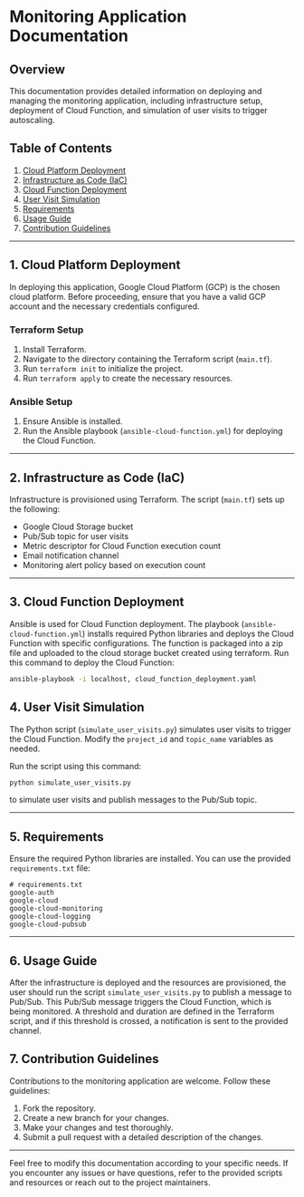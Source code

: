 # Monitoring Application Documentation

## Overview

This documentation provides detailed information on deploying and managing the monitoring application, including infrastructure setup, deployment of Cloud Function, and simulation of user visits to trigger autoscaling.

## Table of Contents

1. [Cloud Platform Deployment](#1-cloud-platform-deployment)
2. [Infrastructure as Code (IaC)](#2-infrastructure-as-code-iac)
3. [Cloud Function Deployment](#3-cloud-function-deployment)
4. [User Visit Simulation](#4-user-visit-simulation)
5. [Requirements](#5-requirements)
6. [Usage Guide](#6-usage-guide)
7. [Contribution Guidelines](#7-contribution-guidelines)

---

## 1. Cloud Platform Deployment

In deploying this application, Google Cloud Platform (GCP) is the chosen cloud platform. Before proceeding, ensure that you have a valid GCP account and the necessary credentials configured.

### Terraform Setup

1. Install Terraform.
2. Navigate to the directory containing the Terraform script (`main.tf`).
3. Run `terraform init` to initialize the project.
4. Run `terraform apply` to create the necessary resources.

### Ansible Setup

1. Ensure Ansible is installed.
2. Run the Ansible playbook (`ansible-cloud-function.yml`) for deploying the Cloud Function.

---

## 2. Infrastructure as Code (IaC)

Infrastructure is provisioned using Terraform. The script (`main.tf`) sets up the following:

- Google Cloud Storage bucket
- Pub/Sub topic for user visits
- Metric descriptor for Cloud Function execution count
- Email notification channel
- Monitoring alert policy based on execution count

---

## 3. Cloud Function Deployment

Ansible is used for Cloud Function deployment. The playbook (`ansible-cloud-function.yml`) installs required Python libraries and deploys the Cloud Function with specific configurations. The function is packaged into a zip file and uploaded to the cloud storage bucket created using terraform. Run this command to deploy the Cloud Function:

```bash
ansible-playbook -i localhost, cloud_function_deployment.yaml
```

## 4. User Visit Simulation

The Python script (`simulate_user_visits.py`) simulates user visits to trigger the Cloud Function. Modify the `project_id` and `topic_name` variables as needed.

Run the script using this command:

```bash
python simulate_user_visits.py
```

to simulate user visits and publish messages to the Pub/Sub topic.

---

## 5. Requirements

Ensure the required Python libraries are installed. You can use the provided `requirements.txt` file:

```plaintext
# requirements.txt
google-auth
google-cloud
google-cloud-monitoring
google-cloud-logging
google-cloud-pubsub
```

---

## 6. Usage Guide

After the infrastructure is deployed and the resources are provisioned, the user should run the script `simulate_user_visits.py` to publish a message to Pub/Sub. This Pub/Sub message triggers the Cloud Function, which is being monitored. A threshold and duration are defined in the Terraform script, and if this threshold is crossed, a notification is sent to the provided channel.

## 7. Contribution Guidelines

Contributions to the monitoring application are welcome. Follow these guidelines:

1. Fork the repository.
2. Create a new branch for your changes.
3. Make your changes and test thoroughly.
4. Submit a pull request with a detailed description of the changes.

---

Feel free to modify this documentation according to your specific needs. If you encounter any issues or have questions, refer to the provided scripts and resources or reach out to the project maintainers.
